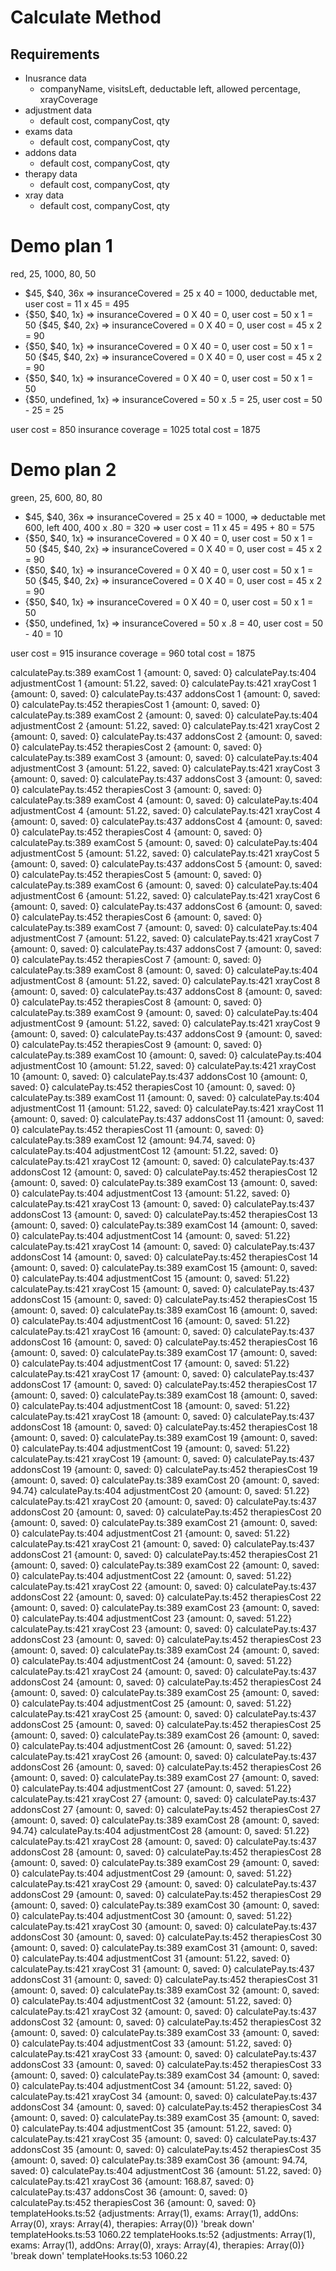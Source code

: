 # Calculate Method

## Requirements
  - Inusrance data
    - companyName, visitsLeft, deductable left, allowed percentage, xrayCoverage
  - adjustment data
    - default cost, companyCost, qty
  - exams data
    - default cost, companyCost, qty
  - addons data
    - default cost, companyCost, qty
  - therapy data
    - default cost, companyCost, qty
  - xray data
    - default cost, companyCost, qty

# Demo plan 1
  red, 25, 1000, 80, 50
  - $45, $40, 36x => insuranceCovered = 25 x 40 = 1000, deductable met, user cost = 11 x 45 = 495
  - {$50, $40, 1x} => insuranceCovered = 0 X 40 = 0, user cost = 50 x 1 = 50
    {$45, $40, 2x} => insuranceCovered = 0 X 40 = 0, user cost = 45 x 2 = 90
  - {$50, $40, 1x} => insuranceCovered = 0 X 40 = 0, user cost = 50 x 1 = 50
    {$45, $40, 2x} => insuranceCovered = 0 X 40 = 0, user cost = 45 x 2 = 90
  - {$50, $40, 1x} => insuranceCovered = 0 X 40 = 0, user cost = 50 x 1 = 50
  - {$50, undefined, 1x} => insuranceCovered = 50 x .5 = 25, user cost = 50 - 25 = 25

  user cost = 850
  insurance coverage = 1025
  total cost = 1875

# Demo plan 2
  green, 25, 600, 80, 80
  - $45, $40, 36x => insuranceCovered = 25 x 40 = 1000,
                  => deductable met 600, left 400, 400 x .80 = 320
                  => user cost = 11 x 45 = 495 + 80 = 575
  - {$50, $40, 1x} => insuranceCovered = 0 X 40 = 0, user cost = 50 x 1 = 50
    {$45, $40, 2x} => insuranceCovered = 0 X 40 = 0, user cost = 45 x 2 = 90
  - {$50, $40, 1x} => insuranceCovered = 0 X 40 = 0, user cost = 50 x 1 = 50
    {$45, $40, 2x} => insuranceCovered = 0 X 40 = 0, user cost = 45 x 2 = 90
  - {$50, $40, 1x} => insuranceCovered = 0 X 40 = 0, user cost = 50 x 1 = 50
  - {$50, undefined, 1x} => insuranceCovered = 50 x .8 = 40, user cost = 50 - 40 = 10

  user cost = 915
  insurance coverage = 960
  total cost = 1875


calculatePay.ts:389 examCost 1 {amount: 0, saved: 0}
calculatePay.ts:404 adjustmentCost 1 {amount: 51.22, saved: 0}
calculatePay.ts:421 xrayCost 1 {amount: 0, saved: 0}
calculatePay.ts:437 addonsCost 1 {amount: 0, saved: 0}
calculatePay.ts:452 therapiesCost 1 {amount: 0, saved: 0}
calculatePay.ts:389 examCost 2 {amount: 0, saved: 0}
calculatePay.ts:404 adjustmentCost 2 {amount: 51.22, saved: 0}
calculatePay.ts:421 xrayCost 2 {amount: 0, saved: 0}
calculatePay.ts:437 addonsCost 2 {amount: 0, saved: 0}
calculatePay.ts:452 therapiesCost 2 {amount: 0, saved: 0}
calculatePay.ts:389 examCost 3 {amount: 0, saved: 0}
calculatePay.ts:404 adjustmentCost 3 {amount: 51.22, saved: 0}
calculatePay.ts:421 xrayCost 3 {amount: 0, saved: 0}
calculatePay.ts:437 addonsCost 3 {amount: 0, saved: 0}
calculatePay.ts:452 therapiesCost 3 {amount: 0, saved: 0}
calculatePay.ts:389 examCost 4 {amount: 0, saved: 0}
calculatePay.ts:404 adjustmentCost 4 {amount: 51.22, saved: 0}
calculatePay.ts:421 xrayCost 4 {amount: 0, saved: 0}
calculatePay.ts:437 addonsCost 4 {amount: 0, saved: 0}
calculatePay.ts:452 therapiesCost 4 {amount: 0, saved: 0}
calculatePay.ts:389 examCost 5 {amount: 0, saved: 0}
calculatePay.ts:404 adjustmentCost 5 {amount: 51.22, saved: 0}
calculatePay.ts:421 xrayCost 5 {amount: 0, saved: 0}
calculatePay.ts:437 addonsCost 5 {amount: 0, saved: 0}
calculatePay.ts:452 therapiesCost 5 {amount: 0, saved: 0}
calculatePay.ts:389 examCost 6 {amount: 0, saved: 0}
calculatePay.ts:404 adjustmentCost 6 {amount: 51.22, saved: 0}
calculatePay.ts:421 xrayCost 6 {amount: 0, saved: 0}
calculatePay.ts:437 addonsCost 6 {amount: 0, saved: 0}
calculatePay.ts:452 therapiesCost 6 {amount: 0, saved: 0}
calculatePay.ts:389 examCost 7 {amount: 0, saved: 0}
calculatePay.ts:404 adjustmentCost 7 {amount: 51.22, saved: 0}
calculatePay.ts:421 xrayCost 7 {amount: 0, saved: 0}
calculatePay.ts:437 addonsCost 7 {amount: 0, saved: 0}
calculatePay.ts:452 therapiesCost 7 {amount: 0, saved: 0}
calculatePay.ts:389 examCost 8 {amount: 0, saved: 0}
calculatePay.ts:404 adjustmentCost 8 {amount: 51.22, saved: 0}
calculatePay.ts:421 xrayCost 8 {amount: 0, saved: 0}
calculatePay.ts:437 addonsCost 8 {amount: 0, saved: 0}
calculatePay.ts:452 therapiesCost 8 {amount: 0, saved: 0}
calculatePay.ts:389 examCost 9 {amount: 0, saved: 0}
calculatePay.ts:404 adjustmentCost 9 {amount: 51.22, saved: 0}
calculatePay.ts:421 xrayCost 9 {amount: 0, saved: 0}
calculatePay.ts:437 addonsCost 9 {amount: 0, saved: 0}
calculatePay.ts:452 therapiesCost 9 {amount: 0, saved: 0}
calculatePay.ts:389 examCost 10 {amount: 0, saved: 0}
calculatePay.ts:404 adjustmentCost 10 {amount: 51.22, saved: 0}
calculatePay.ts:421 xrayCost 10 {amount: 0, saved: 0}
calculatePay.ts:437 addonsCost 10 {amount: 0, saved: 0}
calculatePay.ts:452 therapiesCost 10 {amount: 0, saved: 0}
calculatePay.ts:389 examCost 11 {amount: 0, saved: 0}
calculatePay.ts:404 adjustmentCost 11 {amount: 51.22, saved: 0}
calculatePay.ts:421 xrayCost 11 {amount: 0, saved: 0}
calculatePay.ts:437 addonsCost 11 {amount: 0, saved: 0}
calculatePay.ts:452 therapiesCost 11 {amount: 0, saved: 0}
calculatePay.ts:389 examCost 12 {amount: 94.74, saved: 0}
calculatePay.ts:404 adjustmentCost 12 {amount: 51.22, saved: 0}
calculatePay.ts:421 xrayCost 12 {amount: 0, saved: 0}
calculatePay.ts:437 addonsCost 12 {amount: 0, saved: 0}
calculatePay.ts:452 therapiesCost 12 {amount: 0, saved: 0}
calculatePay.ts:389 examCost 13 {amount: 0, saved: 0}
calculatePay.ts:404 adjustmentCost 13 {amount: 51.22, saved: 0}
calculatePay.ts:421 xrayCost 13 {amount: 0, saved: 0}
calculatePay.ts:437 addonsCost 13 {amount: 0, saved: 0}
calculatePay.ts:452 therapiesCost 13 {amount: 0, saved: 0}
calculatePay.ts:389 examCost 14 {amount: 0, saved: 0}
calculatePay.ts:404 adjustmentCost 14 {amount: 0, saved: 51.22}
calculatePay.ts:421 xrayCost 14 {amount: 0, saved: 0}
calculatePay.ts:437 addonsCost 14 {amount: 0, saved: 0}
calculatePay.ts:452 therapiesCost 14 {amount: 0, saved: 0}
calculatePay.ts:389 examCost 15 {amount: 0, saved: 0}
calculatePay.ts:404 adjustmentCost 15 {amount: 0, saved: 51.22}
calculatePay.ts:421 xrayCost 15 {amount: 0, saved: 0}
calculatePay.ts:437 addonsCost 15 {amount: 0, saved: 0}
calculatePay.ts:452 therapiesCost 15 {amount: 0, saved: 0}
calculatePay.ts:389 examCost 16 {amount: 0, saved: 0}
calculatePay.ts:404 adjustmentCost 16 {amount: 0, saved: 51.22}
calculatePay.ts:421 xrayCost 16 {amount: 0, saved: 0}
calculatePay.ts:437 addonsCost 16 {amount: 0, saved: 0}
calculatePay.ts:452 therapiesCost 16 {amount: 0, saved: 0}
calculatePay.ts:389 examCost 17 {amount: 0, saved: 0}
calculatePay.ts:404 adjustmentCost 17 {amount: 0, saved: 51.22}
calculatePay.ts:421 xrayCost 17 {amount: 0, saved: 0}
calculatePay.ts:437 addonsCost 17 {amount: 0, saved: 0}
calculatePay.ts:452 therapiesCost 17 {amount: 0, saved: 0}
calculatePay.ts:389 examCost 18 {amount: 0, saved: 0}
calculatePay.ts:404 adjustmentCost 18 {amount: 0, saved: 51.22}
calculatePay.ts:421 xrayCost 18 {amount: 0, saved: 0}
calculatePay.ts:437 addonsCost 18 {amount: 0, saved: 0}
calculatePay.ts:452 therapiesCost 18 {amount: 0, saved: 0}
calculatePay.ts:389 examCost 19 {amount: 0, saved: 0}
calculatePay.ts:404 adjustmentCost 19 {amount: 0, saved: 51.22}
calculatePay.ts:421 xrayCost 19 {amount: 0, saved: 0}
calculatePay.ts:437 addonsCost 19 {amount: 0, saved: 0}
calculatePay.ts:452 therapiesCost 19 {amount: 0, saved: 0}
calculatePay.ts:389 examCost 20 {amount: 0, saved: 94.74}
calculatePay.ts:404 adjustmentCost 20 {amount: 0, saved: 51.22}
calculatePay.ts:421 xrayCost 20 {amount: 0, saved: 0}
calculatePay.ts:437 addonsCost 20 {amount: 0, saved: 0}
calculatePay.ts:452 therapiesCost 20 {amount: 0, saved: 0}
calculatePay.ts:389 examCost 21 {amount: 0, saved: 0}
calculatePay.ts:404 adjustmentCost 21 {amount: 0, saved: 51.22}
calculatePay.ts:421 xrayCost 21 {amount: 0, saved: 0}
calculatePay.ts:437 addonsCost 21 {amount: 0, saved: 0}
calculatePay.ts:452 therapiesCost 21 {amount: 0, saved: 0}
calculatePay.ts:389 examCost 22 {amount: 0, saved: 0}
calculatePay.ts:404 adjustmentCost 22 {amount: 0, saved: 51.22}
calculatePay.ts:421 xrayCost 22 {amount: 0, saved: 0}
calculatePay.ts:437 addonsCost 22 {amount: 0, saved: 0}
calculatePay.ts:452 therapiesCost 22 {amount: 0, saved: 0}
calculatePay.ts:389 examCost 23 {amount: 0, saved: 0}
calculatePay.ts:404 adjustmentCost 23 {amount: 0, saved: 51.22}
calculatePay.ts:421 xrayCost 23 {amount: 0, saved: 0}
calculatePay.ts:437 addonsCost 23 {amount: 0, saved: 0}
calculatePay.ts:452 therapiesCost 23 {amount: 0, saved: 0}
calculatePay.ts:389 examCost 24 {amount: 0, saved: 0}
calculatePay.ts:404 adjustmentCost 24 {amount: 0, saved: 51.22}
calculatePay.ts:421 xrayCost 24 {amount: 0, saved: 0}
calculatePay.ts:437 addonsCost 24 {amount: 0, saved: 0}
calculatePay.ts:452 therapiesCost 24 {amount: 0, saved: 0}
calculatePay.ts:389 examCost 25 {amount: 0, saved: 0}
calculatePay.ts:404 adjustmentCost 25 {amount: 0, saved: 51.22}
calculatePay.ts:421 xrayCost 25 {amount: 0, saved: 0}
calculatePay.ts:437 addonsCost 25 {amount: 0, saved: 0}
calculatePay.ts:452 therapiesCost 25 {amount: 0, saved: 0}
calculatePay.ts:389 examCost 26 {amount: 0, saved: 0}
calculatePay.ts:404 adjustmentCost 26 {amount: 0, saved: 51.22}
calculatePay.ts:421 xrayCost 26 {amount: 0, saved: 0}
calculatePay.ts:437 addonsCost 26 {amount: 0, saved: 0}
calculatePay.ts:452 therapiesCost 26 {amount: 0, saved: 0}
calculatePay.ts:389 examCost 27 {amount: 0, saved: 0}
calculatePay.ts:404 adjustmentCost 27 {amount: 0, saved: 51.22}
calculatePay.ts:421 xrayCost 27 {amount: 0, saved: 0}
calculatePay.ts:437 addonsCost 27 {amount: 0, saved: 0}
calculatePay.ts:452 therapiesCost 27 {amount: 0, saved: 0}
calculatePay.ts:389 examCost 28 {amount: 0, saved: 94.74}
calculatePay.ts:404 adjustmentCost 28 {amount: 0, saved: 51.22}
calculatePay.ts:421 xrayCost 28 {amount: 0, saved: 0}
calculatePay.ts:437 addonsCost 28 {amount: 0, saved: 0}
calculatePay.ts:452 therapiesCost 28 {amount: 0, saved: 0}
calculatePay.ts:389 examCost 29 {amount: 0, saved: 0}
calculatePay.ts:404 adjustmentCost 29 {amount: 0, saved: 51.22}
calculatePay.ts:421 xrayCost 29 {amount: 0, saved: 0}
calculatePay.ts:437 addonsCost 29 {amount: 0, saved: 0}
calculatePay.ts:452 therapiesCost 29 {amount: 0, saved: 0}
calculatePay.ts:389 examCost 30 {amount: 0, saved: 0}
calculatePay.ts:404 adjustmentCost 30 {amount: 0, saved: 51.22}
calculatePay.ts:421 xrayCost 30 {amount: 0, saved: 0}
calculatePay.ts:437 addonsCost 30 {amount: 0, saved: 0}
calculatePay.ts:452 therapiesCost 30 {amount: 0, saved: 0}
calculatePay.ts:389 examCost 31 {amount: 0, saved: 0}
calculatePay.ts:404 adjustmentCost 31 {amount: 51.22, saved: 0}
calculatePay.ts:421 xrayCost 31 {amount: 0, saved: 0}
calculatePay.ts:437 addonsCost 31 {amount: 0, saved: 0}
calculatePay.ts:452 therapiesCost 31 {amount: 0, saved: 0}
calculatePay.ts:389 examCost 32 {amount: 0, saved: 0}
calculatePay.ts:404 adjustmentCost 32 {amount: 51.22, saved: 0}
calculatePay.ts:421 xrayCost 32 {amount: 0, saved: 0}
calculatePay.ts:437 addonsCost 32 {amount: 0, saved: 0}
calculatePay.ts:452 therapiesCost 32 {amount: 0, saved: 0}
calculatePay.ts:389 examCost 33 {amount: 0, saved: 0}
calculatePay.ts:404 adjustmentCost 33 {amount: 51.22, saved: 0}
calculatePay.ts:421 xrayCost 33 {amount: 0, saved: 0}
calculatePay.ts:437 addonsCost 33 {amount: 0, saved: 0}
calculatePay.ts:452 therapiesCost 33 {amount: 0, saved: 0}
calculatePay.ts:389 examCost 34 {amount: 0, saved: 0}
calculatePay.ts:404 adjustmentCost 34 {amount: 51.22, saved: 0}
calculatePay.ts:421 xrayCost 34 {amount: 0, saved: 0}
calculatePay.ts:437 addonsCost 34 {amount: 0, saved: 0}
calculatePay.ts:452 therapiesCost 34 {amount: 0, saved: 0}
calculatePay.ts:389 examCost 35 {amount: 0, saved: 0}
calculatePay.ts:404 adjustmentCost 35 {amount: 51.22, saved: 0}
calculatePay.ts:421 xrayCost 35 {amount: 0, saved: 0}
calculatePay.ts:437 addonsCost 35 {amount: 0, saved: 0}
calculatePay.ts:452 therapiesCost 35 {amount: 0, saved: 0}
calculatePay.ts:389 examCost 36 {amount: 94.74, saved: 0}
calculatePay.ts:404 adjustmentCost 36 {amount: 51.22, saved: 0}
calculatePay.ts:421 xrayCost 36 {amount: 168.87, saved: 0}
calculatePay.ts:437 addonsCost 36 {amount: 0, saved: 0}
calculatePay.ts:452 therapiesCost 36 {amount: 0, saved: 0}
templateHooks.ts:52 {adjustments: Array(1), exams: Array(1), addOns: Array(0), xrays: Array(4), therapies: Array(0)} 'break down'
templateHooks.ts:53 1060.22
templateHooks.ts:52 {adjustments: Array(1), exams: Array(1), addOns: Array(0), xrays: Array(4), therapies: Array(0)} 'break down'
templateHooks.ts:53 1060.22
